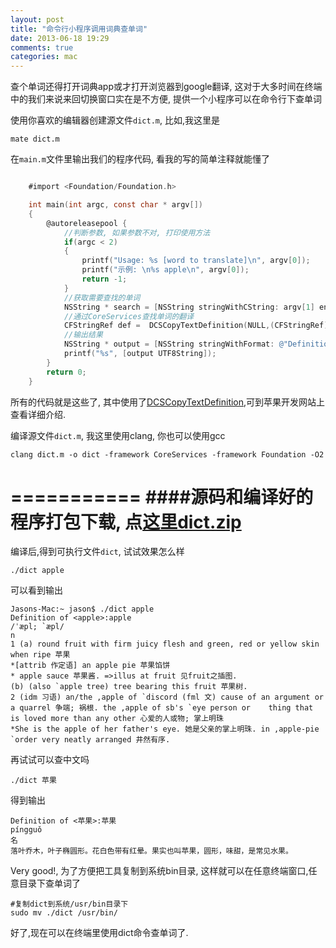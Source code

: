 ```yaml
---
layout: post
title: "命令行小程序调用词典查单词"
date: 2013-06-18 19:29
comments: true
categories: mac
---
```

查个单词还得打开词典app或才打开浏览器到google翻译, 这对于大多时间在终端中的我们来说来回切换窗口实在是不方便, 提供一个小程序可以在命令行下查单词

使用你喜欢的编辑器创建源文件`dict.m`, 比如,我这里是  
	
	mate dict.m

在`main.m`文件里输出我们的程序代码, 看我的写的简单注释就能懂了  
``` objective-c

	#import <Foundation/Foundation.h>

	int main(int argc, const char * argv[])
	{
    	@autoreleasepool { 
    		//判断参数, 如果参数不对, 打印使用方法      
        	if(argc < 2)
        	{
            	printf("Usage: %s [word to translate]\n", argv[0]);
            	printf("示例: \n%s apple\n", argv[0]);
            	return -1;
        	}
            //获取需要查找的单词      
        	NSString * search = [NSString stringWithCString: argv[1] encoding: NSUTF8StringEncoding]; 
        	//通过CoreServices查找单词的翻译                 
        	CFStringRef def =  DCSCopyTextDefinition(NULL,(CFStringRef)search,CFRangeMake(0, [search length]));  
        	//输出结果                
        	NSString * output = [NSString stringWithFormat: @"Definition of <%@>:%@\n", search, (NSString *)def];                   
        	printf("%s", [output UTF8String]);       
    	}
    	return 0;
	}
```
所有的代码就是这些了, 其中使用了[DCSCopyTextDefinition](https://developer.apple.com/library/mac/#documentation/userexperience/Reference/DictionaryServicesRef/Reference/reference.html),可到苹果开发网站上查看详细介绍.

编译源文件`dict.m`, 我这里使用clang, 你也可以使用gcc  

	clang dict.m -o dict -framework CoreServices -framework Foundation -O2
<!-- more -->	

===========
####源码和编译好的程序打包下载, 点[这里dict.zip](/images/dict.zip)
===========

编译后,得到可执行文件`dict`, 试试效果怎么样

	./dict apple
	
可以看到输出

	Jasons-Mac:~ jason$ ./dict apple
	Definition of <apple>:apple
	/ˈæpl; `æpl/
	n 
	1 (a) round fruit with firm juicy flesh and green, red or yellow skin when ripe 苹果
	*[attrib 作定语] an apple pie 苹果馅饼
	* apple sauce 苹果酱. =>illus at fruit 见fruit之插图.
	(b) (also `apple tree) tree bearing this fruit 苹果树. 
	2 (idm 习语) an/the ,apple of `discord (fml 文) cause of an argument or a quarrel 争端; 祸根. the ,apple of sb's `eye person or 	thing that is loved more than any other 心爱的人或物; 掌上明珠
	*She is the apple of her father's eye. 她是父亲的掌上明珠. in ,apple-pie `order very neatly arranged 井然有序.
再试试可以查中文吗
	
	./dict 苹果
	
得到输出
	
	Definition of <苹果>:苹果
	píngguǒ
	名
	落叶乔木，叶子椭圆形。花白色带有红晕。果实也叫苹果，圆形，味甜，是常见水果。
	
Very good!, 为了方便把工具复制到系统bin目录, 这样就可以在任意终端窗口,任意目录下查单词了

	#复制dict到系统/usr/bin目录下
	sudo mv ./dict /usr/bin/
	
好了,现在可以在终端里使用dict命令查单词了.